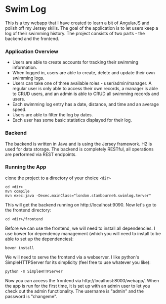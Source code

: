 # Swim Log
This is a toy webapp that I have created to learn a bit of AngularJS and polish off my Jersey skills. The goal of the application is to let users keep a log of their swimming history. The project consists of two parts - the backend and the frontend.

### Application Overview
 - Users are able to create accounts for tracking their swimming information.
 - When logged in, users are able to create, delete and update their own swimming logs.
 - Users can take one of three available roles - user/admin/manager. A regular user is only able to access their own records, a manager is able to CRUD users, and an admin is able to CRUD all swimming records and users.
 - Each swimming log entry has a date, distance, and time and an average speed.
 - Users are able to filter the log by dates.
 - Each user has some basic statistics displayed for their log.

### Backend
The backend is written in Java and is using the Jersey framework. H2 is used for data storage. The backend is completely RESTful, all operations are performed via REST endpoints.

### Running the App
clone the project to a directory of your choice `<dir>`
```
cd <dir>
mvn compile
mvn exec:java -Dexec.mainClass="london.stambourne6.swimlog.Server"
```
This will get the backend running on http://localhost:9090. Now let's go to the frontend directory:
```
cd <dir>/frontend
```
Before we can use the frontend, we will need to install all dependencies. I use bower for dependency management (which you will need to install to be able to set up the dependencies):
```
bower install
```
We will need to serve the frontend via a webserver. I like python's SimpleHTTPServer for its simplicity (feel free to use whatever you like):
```
python -m SimpleHTTPServer
```
Now you can access the frontend via http://localhost:8000/webapp/. When the app is run for the first time, it is set up with an admin user to let you check out the admin functionality. The username is "admin" and the password is "changeme".

